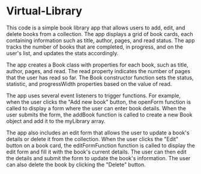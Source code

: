 # Virtual-Library

This code is a simple book library app that allows users to add, edit, and delete books from a collection. The app displays a grid of book cards, each containing information such as title, author, pages, and read status. The app tracks the number of books that are completed, in progress, and on the user's list, and updates the stats accordingly.

The app creates a Book class with properties for each book, such as title, author, pages, and read. The read property indicates the number of pages that the user has read so far. The Book constructor function sets the status, statistic, and progressWidth properties based on the value of read.

The app uses several event listeners to trigger functions. For example, when the user clicks the "Add new book" button, the openForm function is called to display a form where the user can enter book details. When the user submits the form, the addBook function is called to create a new Book object and add it to the myLibrary array.

The app also includes an edit form that allows the user to update a book's details or delete it from the collection. When the user clicks the "Edit" button on a book card, the editFormFunction function is called to display the edit form and fill it with the book's current details. The user can then edit the details and submit the form to update the book's information. The user can also delete the book by clicking the "Delete" button.



